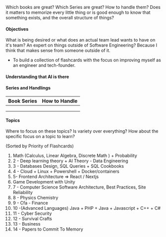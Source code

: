 
Which books are great? Which Series are great? How to handle them? Does it matters to memorize every little thing or is good enough to know that something exists, and the overall structure of things?


#### Objectives

What is being desired or what does an actual team lead wants to have on it's team? An expert on things outside of Software Engineering? Because I think that makes sense from someone outside of it. 

- To build a collection of flashcards with the focus on improving myself as an engineer and tech-founder.


#### Understanding that AI is there



#### Series and Handlings



| Book Series | How to Handle |
| ----------- | ------------- |
|             |               |
|             |               |
|             |               |



#### Topics

Where to focus on these topics? Is variety over everything? How about the specific focus on a topic to learn?

(Sorted by Priority of Flashcards)

1. Math (Calculus, Linear Algebra, Discrete Math ) + Probability 
2. 2 - Deep learning theory + AI Theory - Data Engineering
3. 3 - Databases Design, SQL Queries + SQL Cookbooks
4. 4 - Cloud + Linux + Powershell + Docker/containers
5. 5- Frontend Architecture => React / Nextjs
6. Game Development with Unity
7. 7 - Computer Science Software Architecture, Best Practices, Site Reliability
8. 8 - Physics  Chemistry
9. 9 - Cfa - Finance
10. 10 -(Advanced Languages) Java + PHP + Java + Javascript + C++ + C# 
11. 11 - Cyber Security
12. 12 - Survival Crafts
13. 13 - Business
14. 14 - Papers to Commit To Memory

